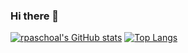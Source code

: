 ### Hi there 👋

[![rpaschoal's GitHub stats](https://github-readme-stats.vercel.app/api?username=rpaschoal)](https://github.com/rpaschoal)
[![Top Langs](https://github-readme-stats.vercel.app/api/top-langs/?username=rpaschoal&layout=compact)]([https://github.com/anuraghazra/github-readme-stats](https://github.com/rpaschoal))
